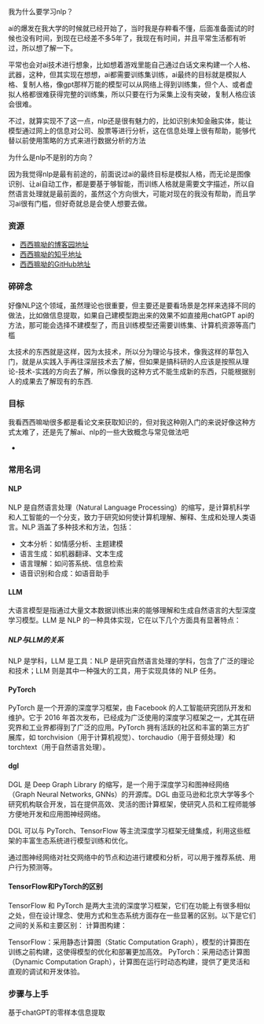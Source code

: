 我为什么要学习nlp？

ai的爆发在我大学的时候就已经开始了，当时我是存粹看不懂，后面准备面试的时候也没有时间，到现在已经差不多5年了，我现在有时间，并且平常生活都有听过，所以想了解一下。

平常也会对ai技术进行想象，比如想着游戏里能自己通过白话文来构建一个人格、武器，这种，但其实现在想想，ai都需要训练集训练，ai最终的目标就是模拟人格、复制人格，像gpt那样万能的模型可以从网络上得到训练集，但个人、或者虚拟人格都很难获得完整的训练集，所以只要在行为采集上没有突破，复制人格应该会很难。

不过，就算实现不了这一点，nlp还是很有魅力的，比如识别未知金融实体，能让模型通过网上的信息对公司、股票等进行分析，这在信息处理上很有帮助，能够代替以前使用策略的方式来进行数据分析的方法

为什么是nlp不是别的方向？

因为我觉得nlp是最有前途的，前面说过ai的最终目标是模拟人格，而无论是图像识别、让ai自动工作，都是要基于够智能，而训练人格就是需要文字描述，所以自然语言处理就是最前面的，虽然这个方向很大，可能对现在的我没有帮助，而且学习ai很有门槛，但好奇就总是会使人想要去做。

### 资源
- [西西嘛呦的博客园地址](https://home.cnblogs.com/u/xiximayou)
- [西西嘛呦的知乎地址](https://www.zhihu.com/people/gong-ou-bo)
- [西西嘛呦的GitHub地址](https://github.com/taishan1994)

### 碎碎念
好像NLP这个领域，虽然理论也很重要，但主要还是要看场景是怎样来选择不同的做法，比如做信息提取，如果自己建模型跑出来的效果不如直接用chatGPT api的方法，那可能会选择不建模型了，而且训练模型还需要训练集、计算机资源等高门槛

太技术的东西就是这样，因为太技术，所以分为理论与技术，像我这样的草包入门，就是从实践入手再往深层技术去了解，但如果是搞科研的人应该是按照从理论-技术-实践的方向去了解，所以像我的这种方式不能生成新的东西，只能根据别人的成果去了解现有的东西.

### 目标
我看西西嘛呦很多都是看论文来获取知识的，但对我这种刚入门的来说好像这种方式太难了，还是先了解ai、nlp的一些大致概念与常见做法吧

- 

### 常用名词
#### NLP
NLP 是自然语言处理（Natural Language Processing）的缩写，是计算机科学和人工智能的一个分支，致力于研究如何使计算机理解、解释、生成和处理人类语言。NLP 涵盖了多种技术和方法，包括：

- 文本分析：如情感分析、主题建模
- 语言生成：如机器翻译、文本生成
- 语言理解：如问答系统、信息检索
- 语音识别和合成：如语音助手


#### LLM
大语言模型是指通过大量文本数据训练出来的能够理解和生成自然语言的大型深度学习模型。LLM 是 NLP 的一种具体实现，它在以下几个方面具有显著特点：

##### NLP与LLM的关系
NLP 是学科，LLM 是工具：NLP 是研究自然语言处理的学科，包含了广泛的理论和技术；LLM 则是其中一种强大的工具，用于实现具体的 NLP 任务。

#### PyTorch
PyTorch 是一个开源的深度学习框架，由 Facebook 的人工智能研究团队开发和维护。它于 2016 年首次发布，已经成为广泛使用的深度学习框架之一，尤其在研究界和工业界都得到了广泛的应用。PyTorch 拥有活跃的社区和丰富的第三方扩展库，如 torchvision（用于计算机视觉）、torchaudio（用于音频处理）和 torchtext（用于自然语言处理）。

#### dgl
DGL 是 Deep Graph Library 的缩写，是一个用于深度学习和图神经网络（Graph Neural Networks, GNNs）的开源库。DGL 由亚马逊和北京大学等多个研究机构联合开发，旨在提供高效、灵活的图计算框架，使研究人员和工程师能够方便地开发和应用图神经网络。

DGL 可以与 PyTorch、TensorFlow 等主流深度学习框架无缝集成，利用这些框架的丰富生态系统进行模型训练和优化。

通过图神经网络对社交网络中的节点和边进行建模和分析，可以用于推荐系统、用户行为预测等。

#### TensorFlow和PyTorch的区别
TensorFlow 和 PyTorch 是两大主流的深度学习框架，它们在功能上有很多相似之处，但在设计理念、使用方式和生态系统方面存在一些显著的区别。以下是它们之间的关系和主要区别：
计算图构建：

TensorFlow：采用静态计算图（Static Computation Graph），模型的计算图在训练之前构建，这使得模型的优化和部署更加高效。
PyTorch：采用动态计算图（Dynamic Computation Graph），计算图在运行时动态构建，提供了更灵活和直观的调试和开发体验。


### 步骤与上手
基于chatGPT的零样本信息提取


